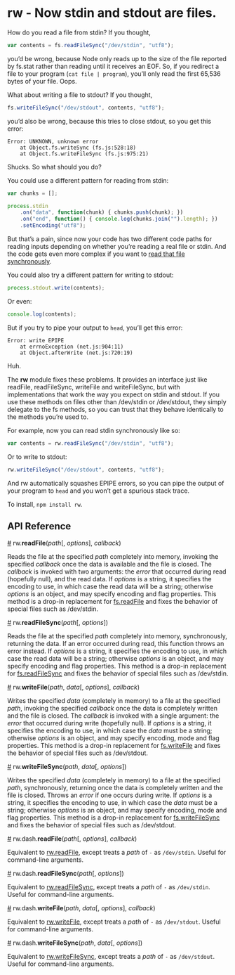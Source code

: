 # rw - Now stdin and stdout are files.

How do you read a file from stdin? If you thought,

```js
var contents = fs.readFileSync("/dev/stdin", "utf8");
```

you’d be wrong, because Node only reads up to the size of the file reported by fs.stat rather than reading until it receives an EOF. So, if you redirect a file to your program (`cat file | program`), you’ll only read the first 65,536 bytes of your file. Oops.

What about writing a file to stdout? If you thought,

```js
fs.writeFileSync("/dev/stdout", contents, "utf8");
```

you’d also be wrong, because this tries to close stdout, so you get this error:

```
Error: UNKNOWN, unknown error
    at Object.fs.writeSync (fs.js:528:18)
    at Object.fs.writeFileSync (fs.js:975:21)
```

Shucks. So what should you do?

You could use a different pattern for reading from stdin:

```js
var chunks = [];

process.stdin
    .on("data", function(chunk) { chunks.push(chunk); })
    .on("end", function() { console.log(chunks.join("").length); })
    .setEncoding("utf8");
```

But that’s a pain, since now your code has two different code paths for reading inputs depending on whether you’re reading a real file or stdin. And the code gets even more complex if you want to [read that file synchronously](https://github.com/mbostock/rw/blob/master/lib/rw/read-file-sync.js).

You could also try a different pattern for writing to stdout:

```js
process.stdout.write(contents);
```

Or even:

```js
console.log(contents);
```

But if you try to pipe your output to `head`, you’ll get this error:

```
Error: write EPIPE
    at errnoException (net.js:904:11)
    at Object.afterWrite (net.js:720:19)
```

Huh.

The **rw** module fixes these problems. It provides an interface just like readFile, readFileSync, writeFile and writeFileSync, but with implementations that work the way you expect on stdin and stdout. If you use these methods on files other than /dev/stdin or /dev/stdout, they simply delegate to the fs methods, so you can trust that they behave identically to the methods you’re used to.

For example, now you can read stdin synchronously like so:

```js
var contents = rw.readFileSync("/dev/stdin", "utf8");
```

Or to write to stdout:

```js
rw.writeFileSync("/dev/stdout", contents, "utf8");
```

And rw automatically squashes EPIPE errors, so you can pipe the output of your program to `head` and you won’t get a spurious stack trace.

To install, `npm install rw`.

## API Reference

<a name="readFile" href="#readFile">#</a> rw.<b>readFile</b>(<i>path</i>[, <i>options</i>], <i>callback</i>)

Reads the file at the specified *path* completely into memory, invoking the specified *callback* once the data is available and the file is closed. The *callback* is invoked with two arguments: the *error* that occurred during read (hopefully null), and the read data. If *options* is a string, it specifies the encoding to use, in which case the read data will be a string; otherwise *options* is an object, and may specify encoding and flag properties. This method is a drop-in replacement for [fs.readFile](https://nodejs.org/api/fs.html#fs_fs_readfile_file_options_callback) and fixes the behavior of special files such as /dev/stdin.

<a name="readFileSync" href="#readFileSync">#</a> rw.<b>readFileSync</b>(<i>path</i>[, <i>options</i>])

Reads the file at the specified *path* completely into memory, synchronously, returning the data. If an error occurred during read, this function throws an error instead. If *options* is a string, it specifies the encoding to use, in which case the read data will be a string; otherwise *options* is an object, and may specify encoding and flag properties. This method is a drop-in replacement for [fs.readFileSync](https://nodejs.org/api/fs.html#fs_fs_readfilesync_file_options) and fixes the behavior of special files such as /dev/stdin.

<a name="writeFile" href="#writeFile">#</a> rw.<b>writeFile</b>(<i>path</i>, <i>data</i>[, <i>options</i>], <i>callback</i>)

Writes the specified *data* (completely in memory) to a file at the specified *path*, invoking the specified *callback* once the data is completely written and the file is closed. The *callback* is invoked with a single argument: the *error* that occurred during write (hopefully null). If *options* is a string, it specifies the encoding to use, in which case the *data* must be a string; otherwise *options* is an object, and may specify encoding, mode and flag properties. This method is a drop-in replacement for [fs.writeFile](https://nodejs.org/api/fs.html#fs_fs_writefile_file_data_options_callback) and fixes the behavior of special files such as /dev/stdout.

<a name="writeFileSync" href="#writeFileSync">#</a> rw.<b>writeFileSync</b>(<i>path</i>, <i>data</i>[, <i>options</i>])

Writes the specified *data* (completely in memory) to a file at the specified *path*, synchronously, returning once the data is completely written and the file is closed. Throws an *error* if one occurs during write. If *options* is a string, it specifies the encoding to use, in which case the *data* must be a string; otherwise *options* is an object, and may specify encoding, mode and flag properties. This method is a drop-in replacement for [fs.writeFileSync](https://nodejs.org/api/fs.html#fs_fs_writefilesync_file_data_options) and fixes the behavior of special files such as /dev/stdout.

<a name="dash_readFile" href="#dash_readFile">#</a> rw.dash.<b>readFile</b>(<i>path</i>[, <i>options</i>], <i>callback</i>)

Equivalent to [rw.readFile](#readFile), except treats a *path* of `-` as `/dev/stdin`. Useful for command-line arguments.

<a name="dash_readFileSync" href="#dash_readFileSync">#</a> rw.dash.<b>readFileSync</b>(<i>path</i>[, <i>options</i>])

Equivalent to [rw.readFileSync](#readFileSync), except treats a *path* of `-` as `/dev/stdin`. Useful for command-line arguments.

<a name="dash_writeFile" href="#dash_writeFile">#</a> rw.dash.<b>writeFile</b>(<i>path</i>, <i>data</i>[, <i>options</i>], <i>callback</i>)

Equivalent to [rw.writeFile](#writeFile), except treats a *path* of `-` as `/dev/stdout`. Useful for command-line arguments.

<a name="dash_writeFileSync" href="#dash_writeFileSync">#</a> rw.dash.<b>writeFileSync</b>(<i>path</i>, <i>data</i>[, <i>options</i>])

Equivalent to [rw.writeFileSync](#writeFileSync), except treats a *path* of `-` as `/dev/stdout`. Useful for command-line arguments.
